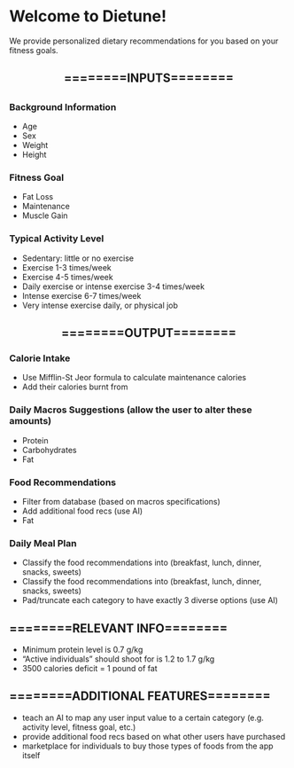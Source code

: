 # Welcome to Dietune!

We provide personalized dietary recommendations for you based on your fitness goals. 

<center><h2>========INPUTS========<h2></center>
    
<h3>Background Information</h3>
<ul>
    <li> Age </li>
    <li> Sex </li>
    <li> Weight </li>
    <li> Height </li>
</ul>

<h3>Fitness Goal</h3>
<ul>
    <li> Fat Loss </li>
    <li> Maintenance </li>
    <li> Muscle Gain </li>
</ul>

<h3>Typical Activity Level</h3>
<ul>
    <li> Sedentary: little or no exercise </li>
    <li> Exercise 1-3 times/week </li>
    <li> Exercise 4-5 times/week </li>
    <li> Daily exercise or intense exercise 3-4 times/week </li>
    <li> Intense exercise 6-7 times/week </li>
    <li> Very intense exercise daily, or physical job </li>
</ul>


<center><h2>========OUTPUT========</h2></center>

<h3>Calorie Intake</h3>
<ul>
    <li> Use Mifflin-St Jeor formula to calculate maintenance calories </li>
    <li> Add their calories burnt from  </li>
</ul>

<h3>Daily Macros Suggestions (allow the user to alter these amounts)</h3>
<ul>
    <li> Protein </li>
    <li> Carbohydrates </li>
    <li> Fat </li>
</ul>

<h3>Food Recommendations</h3>
<ul>
    <li> Filter from database (based on macros specifications) </li>
    <li> Add additional food recs (use AI) </li>
    <li> Fat </li>
</ul>

<h3>Daily Meal Plan</h3>
<ul>
    <li> Classify the food recommendations into (breakfast, lunch, dinner, snacks, sweets) </li>
    <li> Classify the food recommendations into (breakfast, lunch, dinner, snacks, sweets) </li>
    <li> Pad/truncate each category to have exactly 3 diverse options (use AI) </li>
</ul>

<h2>========RELEVANT INFO========</h2>

<ul>
    <li> Minimum protein level is 0.7 g/kg </li>
    <li> “Active individuals” should shoot for is 1.2 to 1.7 g/kg </li>
    <li> 3500 calories deficit = 1 pound of fat </li>
</ul>

<h2>========ADDITIONAL FEATURES========</h2>

<ul>
    <li> teach an AI to map any user input value to a certain category (e.g. activity level, fitness goal, etc.) </li>
    <li> provide additional food recs based on what other users have purchased </li>
    <li> marketplace for individuals to buy those types of foods from the app itself </li>
</ul>
